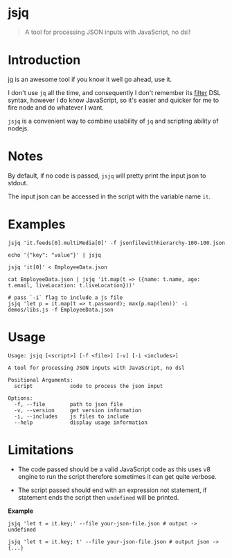 # jsjq

> A tool for processing JSON inputs with JavaScript, no dsl!

# Introduction

[jq](https://stedolan.github.io/jq/) is an awesome tool if you know it well go ahead, use it.

I don't use `jq` all the time, and consequently I don't remember its [filter](https://stedolan.github.io/jq/manual/#Basicfilters) DSL syntax, however I do know JavaScript, so it's easier and quicker for me to fire node and do whatever I want.

`jsjq` is a convenient way to combine usability of `jq` and scripting ability of nodejs.

# Notes

By default, if no code is passed, `jsjq` will pretty print the input json to stdout.

The input json can be accessed in the script with the variable name `it`.

# Examples

```shell
jsjq 'it.feeds[0].multiMedia[0]' -f jsonfilewithhierarchy-100-100.json

echo '{"key": "value"}' | jsjq

jsjq 'it[0]' < EmployeeData.json

cat EmployeeData.json | jsjq 'it.map(t => ({name: t.name, age: t.email, liveLocation: t.liveLocation}))'

# pass `-i` flag to include a js file
jsjq 'let p = it.map(t => t.password); max(p.map(len))' -i demos/libs.js -f EmployeeData.json
```

# Usage

```
Usage: jsjq [<script>] [-f <file>] [-v] [-i <includes>]

A tool for processing JSON inputs with JavaScript, no dsl

Positional Arguments:
  script            code to process the json input

Options:
  -f, --file        path to json file
  -v, --version     get version information
  -i, --includes    js files to include
  --help            display usage information
```

# Limitations

- The code passed should be a valid JavaScript code as this uses v8 engine to run the script therefore sometimes it can get quite verbose.

- The script passed should end with an expression not statement, if statement ends the script then `undefined` will be printed.

**Example**

```shell
jsjq 'let t = it.key;' --file your-json-file.json # output -> undefined

jsjq 'let t = it.key; t' --file your-json-file.json # output json -> {...}
```
